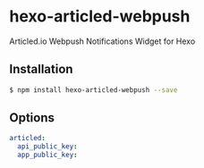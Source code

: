 # hexo-articled-webpush
Articled.io Webpush Notifications Widget for Hexo

## Installation

``` bash
$ npm install hexo-articled-webpush --save
```

## Options

``` yaml
articled:
  api_public_key: 
  app_public_key:
```
